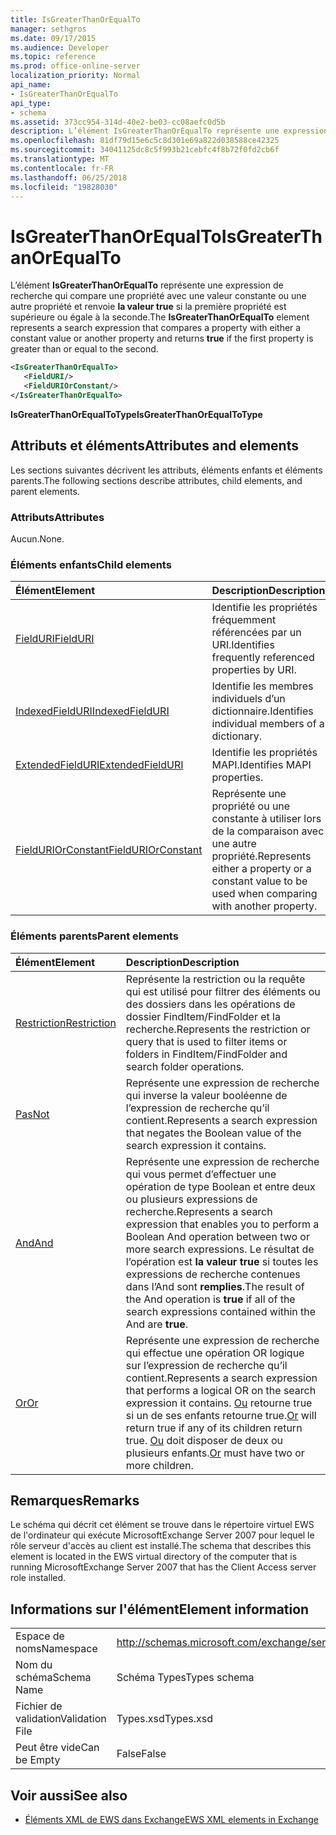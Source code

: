 ```yaml
---
title: IsGreaterThanOrEqualTo
manager: sethgros
ms.date: 09/17/2015
ms.audience: Developer
ms.topic: reference
ms.prod: office-online-server
localization_priority: Normal
api_name:
- IsGreaterThanOrEqualTo
api_type:
- schema
ms.assetid: 373cc954-314d-40e2-be03-cc08aefc0d5b
description: L’élément IsGreaterThanOrEqualTo représente une expression de recherche qui compare une propriété avec une valeur constante ou une autre propriété et renvoie la valeur true si la première propriété est supérieure ou égale à la seconde.
ms.openlocfilehash: 81df79d15e6c5c8d301e69a822d038588ce42325
ms.sourcegitcommit: 34041125dc8c5f993b21cebfc4f8b72f0fd2cb6f
ms.translationtype: MT
ms.contentlocale: fr-FR
ms.lasthandoff: 06/25/2018
ms.locfileid: "19828030"
---
```

# <a name="isgreaterthanorequalto"></a><span data-ttu-id="58f24-103">IsGreaterThanOrEqualTo</span><span class="sxs-lookup"><span data-stu-id="58f24-103">IsGreaterThanOrEqualTo</span></span>

<span data-ttu-id="58f24-104">L’élément **IsGreaterThanOrEqualTo** représente une expression de recherche qui compare une propriété avec une valeur constante ou une autre propriété et renvoie **la valeur true** si la première propriété est supérieure ou égale à la seconde.</span><span class="sxs-lookup"><span data-stu-id="58f24-104">The **IsGreaterThanOrEqualTo** element represents a search expression that compares a property with either a constant value or another property and returns **true** if the first property is greater than or equal to the second.</span></span> 
  
```xml
<IsGreaterThanOrEqualTo>
   <FieldURI/>
   <FieldURIOrConstant/>
</IsGreaterThanOrEqualTo>
```

 <span data-ttu-id="58f24-105">**IsGreaterThanOrEqualToType**</span><span class="sxs-lookup"><span data-stu-id="58f24-105">**IsGreaterThanOrEqualToType**</span></span>
## <a name="attributes-and-elements"></a><span data-ttu-id="58f24-106">Attributs et éléments</span><span class="sxs-lookup"><span data-stu-id="58f24-106">Attributes and elements</span></span>

<span data-ttu-id="58f24-107">Les sections suivantes décrivent les attributs, éléments enfants et éléments parents.</span><span class="sxs-lookup"><span data-stu-id="58f24-107">The following sections describe attributes, child elements, and parent elements.</span></span>
  
### <a name="attributes"></a><span data-ttu-id="58f24-108">Attributs</span><span class="sxs-lookup"><span data-stu-id="58f24-108">Attributes</span></span>

<span data-ttu-id="58f24-109">Aucun.</span><span class="sxs-lookup"><span data-stu-id="58f24-109">None.</span></span>
  
### <a name="child-elements"></a><span data-ttu-id="58f24-110">Éléments enfants</span><span class="sxs-lookup"><span data-stu-id="58f24-110">Child elements</span></span>

|<span data-ttu-id="58f24-111">**Élément**</span><span class="sxs-lookup"><span data-stu-id="58f24-111">**Element**</span></span>|<span data-ttu-id="58f24-112">**Description**</span><span class="sxs-lookup"><span data-stu-id="58f24-112">**Description**</span></span>|
|:-----|:-----|
|[<span data-ttu-id="58f24-113">FieldURI</span><span class="sxs-lookup"><span data-stu-id="58f24-113">FieldURI</span></span>](fielduri.md) <br/> |<span data-ttu-id="58f24-114">Identifie les propriétés fréquemment référencées par un URI.</span><span class="sxs-lookup"><span data-stu-id="58f24-114">Identifies frequently referenced properties by URI.</span></span>  <br/> |
|[<span data-ttu-id="58f24-115">IndexedFieldURI</span><span class="sxs-lookup"><span data-stu-id="58f24-115">IndexedFieldURI</span></span>](indexedfielduri.md) <br/> |<span data-ttu-id="58f24-116">Identifie les membres individuels d’un dictionnaire.</span><span class="sxs-lookup"><span data-stu-id="58f24-116">Identifies individual members of a dictionary.</span></span>  <br/> |
|[<span data-ttu-id="58f24-117">ExtendedFieldURI</span><span class="sxs-lookup"><span data-stu-id="58f24-117">ExtendedFieldURI</span></span>](extendedfielduri.md) <br/> |<span data-ttu-id="58f24-118">Identifie les propriétés MAPI.</span><span class="sxs-lookup"><span data-stu-id="58f24-118">Identifies MAPI properties.</span></span>  <br/> |
|[<span data-ttu-id="58f24-119">FieldURIOrConstant</span><span class="sxs-lookup"><span data-stu-id="58f24-119">FieldURIOrConstant</span></span>](fielduriorconstant.md) <br/> |<span data-ttu-id="58f24-120">Représente une propriété ou une constante à utiliser lors de la comparaison avec une autre propriété.</span><span class="sxs-lookup"><span data-stu-id="58f24-120">Represents either a property or a constant value to be used when comparing with another property.</span></span>  <br/> |
   
### <a name="parent-elements"></a><span data-ttu-id="58f24-121">Éléments parents</span><span class="sxs-lookup"><span data-stu-id="58f24-121">Parent elements</span></span>

|<span data-ttu-id="58f24-122">**Élément**</span><span class="sxs-lookup"><span data-stu-id="58f24-122">**Element**</span></span>|<span data-ttu-id="58f24-123">**Description**</span><span class="sxs-lookup"><span data-stu-id="58f24-123">**Description**</span></span>|
|:-----|:-----|
|[<span data-ttu-id="58f24-124">Restriction</span><span class="sxs-lookup"><span data-stu-id="58f24-124">Restriction</span></span>](restriction.md) <br/> |<span data-ttu-id="58f24-125">Représente la restriction ou la requête qui est utilisé pour filtrer des éléments ou des dossiers dans les opérations de dossier FindItem/FindFolder et la recherche.</span><span class="sxs-lookup"><span data-stu-id="58f24-125">Represents the restriction or query that is used to filter items or folders in FindItem/FindFolder and search folder operations.</span></span>  <br/> |
|[<span data-ttu-id="58f24-126">Pas</span><span class="sxs-lookup"><span data-stu-id="58f24-126">Not</span></span>](not.md) <br/> |<span data-ttu-id="58f24-127">Représente une expression de recherche qui inverse la valeur booléenne de l’expression de recherche qu’il contient.</span><span class="sxs-lookup"><span data-stu-id="58f24-127">Represents a search expression that negates the Boolean value of the search expression it contains.</span></span>  <br/> |
|[<span data-ttu-id="58f24-128">And</span><span class="sxs-lookup"><span data-stu-id="58f24-128">And</span></span>](and.md) <br/> |<span data-ttu-id="58f24-129">Représente une expression de recherche qui vous permet d’effectuer une opération de type Boolean et entre deux ou plusieurs expressions de recherche.</span><span class="sxs-lookup"><span data-stu-id="58f24-129">Represents a search expression that enables you to perform a Boolean And operation between two or more search expressions.</span></span> <span data-ttu-id="58f24-130">Le résultat de l’opération est **la valeur true** si toutes les expressions de recherche contenues dans l’And sont **remplies**.</span><span class="sxs-lookup"><span data-stu-id="58f24-130">The result of the And operation is **true** if all of the search expressions contained within the And are **true**.</span></span>  <br/> |
|[<span data-ttu-id="58f24-131">Or</span><span class="sxs-lookup"><span data-stu-id="58f24-131">Or</span></span>](or.md) <br/> |<span data-ttu-id="58f24-132">Représente une expression de recherche qui effectue une opération OR logique sur l’expression de recherche qu’il contient.</span><span class="sxs-lookup"><span data-stu-id="58f24-132">Represents a search expression that performs a logical OR on the search expression it contains.</span></span> <span data-ttu-id="58f24-133">[Ou](or.md) retourne true si un de ses enfants retourne true.</span><span class="sxs-lookup"><span data-stu-id="58f24-133">[Or](or.md) will return true if any of its children return true.</span></span> <span data-ttu-id="58f24-134">[Ou](or.md) doit disposer de deux ou plusieurs enfants.</span><span class="sxs-lookup"><span data-stu-id="58f24-134">[Or](or.md) must have two or more children.</span></span>  <br/> |
   
## <a name="remarks"></a><span data-ttu-id="58f24-135">Remarques</span><span class="sxs-lookup"><span data-stu-id="58f24-135">Remarks</span></span>

<span data-ttu-id="58f24-136">Le schéma qui décrit cet élément se trouve dans le répertoire virtuel EWS de l'ordinateur qui exécute MicrosoftExchange Server 2007 pour lequel le rôle serveur d'accès au client est installé.</span><span class="sxs-lookup"><span data-stu-id="58f24-136">The schema that describes this element is located in the EWS virtual directory of the computer that is running MicrosoftExchange Server 2007 that has the Client Access server role installed.</span></span>
  
## <a name="element-information"></a><span data-ttu-id="58f24-137">Informations sur l'élément</span><span class="sxs-lookup"><span data-stu-id="58f24-137">Element information</span></span>

|||
|:-----|:-----|
|<span data-ttu-id="58f24-138">Espace de noms</span><span class="sxs-lookup"><span data-stu-id="58f24-138">Namespace</span></span>  <br/> |http://schemas.microsoft.com/exchange/services/2006/types  <br/> |
|<span data-ttu-id="58f24-139">Nom du schéma</span><span class="sxs-lookup"><span data-stu-id="58f24-139">Schema Name</span></span>  <br/> |<span data-ttu-id="58f24-140">Schéma Types</span><span class="sxs-lookup"><span data-stu-id="58f24-140">Types schema</span></span>  <br/> |
|<span data-ttu-id="58f24-141">Fichier de validation</span><span class="sxs-lookup"><span data-stu-id="58f24-141">Validation File</span></span>  <br/> |<span data-ttu-id="58f24-142">Types.xsd</span><span class="sxs-lookup"><span data-stu-id="58f24-142">Types.xsd</span></span>  <br/> |
|<span data-ttu-id="58f24-143">Peut être vide</span><span class="sxs-lookup"><span data-stu-id="58f24-143">Can be Empty</span></span>  <br/> |<span data-ttu-id="58f24-144">False</span><span class="sxs-lookup"><span data-stu-id="58f24-144">False</span></span>  <br/> |
   
## <a name="see-also"></a><span data-ttu-id="58f24-145">Voir aussi</span><span class="sxs-lookup"><span data-stu-id="58f24-145">See also</span></span>



- [<span data-ttu-id="58f24-146">Éléments XML de EWS dans Exchange</span><span class="sxs-lookup"><span data-stu-id="58f24-146">EWS XML elements in Exchange</span></span>](ews-xml-elements-in-exchange.md)

